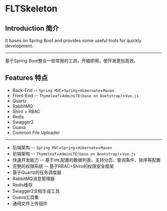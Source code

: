 # FLTSkeleton




## Introduction 简介
It bases on Spring Boot and provides some useful tools for quickly development.

---------------

基于Spring Boot整合一些常用的工具，开箱即用，使开发更加高效。

## Features 特点
- Back-End -- ```Spring MVC```+```Spring```+```Hibernate```+```Maven```
- Front-End -- ```Thymeleaf```+```AdminLTE(base on Bootstrap)```+```Vue.js```
- Quartz
- RabbitMQ
- Shiro + RBAC
- Redis
- Swagger2
- Guava
- Common File Uploader

---------------

- 后端架构 -- ```Spring MVC```+```Spring```+```Hibernate```+```Maven```
- 前端架构 -- ```Thymeleaf```+```AdminLTE(base on Bootstrap)```+```Vue.js```
- 快速开发能力 -- 基于```XML```配置的数据列表，支持分页、查询条件、排序等配置
- 完整的权限系统 -- 基于RBAC+Shiro的权限安全框架
- 基于Quartz的任务调度器
- RabbitMQ消息管理器
- Redis缓存
- Swagger2文档生成工具
- Guava工具集
- 通用文件上传组件
